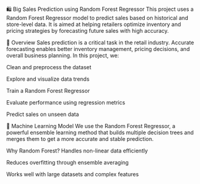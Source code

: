 🛍️ Big Sales Prediction using Random Forest Regressor
This project uses a Random Forest Regressor model to predict sales based on historical and store-level data. It is aimed at helping retailers optimize inventory and pricing strategies by forecasting future sales with high accuracy.

📌 Overview
Sales prediction is a critical task in the retail industry. Accurate forecasting enables better inventory management, pricing decisions, and overall business planning. In this project, we:

Clean and preprocess the dataset

Explore and visualize data trends

Train a Random Forest Regressor

Evaluate performance using regression metrics

Predict sales on unseen data

🧠 Machine Learning Model
We use the Random Forest Regressor, a powerful ensemble learning method that builds multiple decision trees and merges them to get a more accurate and stable prediction.

Why Random Forest?
Handles non-linear data efficiently

Reduces overfitting through ensemble averaging

Works well with large datasets and complex features

